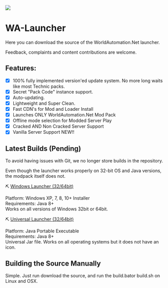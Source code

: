 ![](https://i1.wp.com/www.worldautomation.net/wp-content/uploads/2018/11/web.png?w=150)
# WA-Launcher #

Here you can download the source of the WorldAutomation.Net launcher.

Feedback, complaints and content contributions are welcome.

## Features: ##
- [x] 100% fully implemented version'ed update system. No more long waits like most Technic packs.
- [x] Secret "Pack Code" instance support.
- [x] Auto-updating.
- [x] Lightweight and Super Clean.
- [x] Fast CDN's for Mod and Loader Install
- [x] Launches ONLY WorldAutomation.Net Mod Pack
- [x] Offline mode selection for Modded Server Play
- [x] Cracked AND Non Cracked Server Support
- [x] Vanilla Server Support NEW!!

## Latest Builds (Pending) ##
To avoid having issues with Git, we no longer store builds in the repository.

Even though the launcher works properly on 32-bit OS and Java versions, the modpack itself does not.

⛏ [Windows Launcher (32/64bit)](https://github.com/worldautomation/WA-Launcher-Pack/raw/master/build%20tools/WorldAutomation.exe)

Platform: Windows XP, 7, 8, 10+ Installer<br />
Requirements: Java 8+<br />
Works on all versions of Windows 32bit or 64bit.

⛏ [Universal Launcher (32/64bit)](https://github.com/worldautomation/WA-Launcher-Pack/raw/master/build%20tools/WorldAutomation.jar)

Platform: Java Portable Executable<br />
Requirements: Java 8+<br />
Universal Jar file. Works on all operating systems but it does not have an icon.

## Building the Source Manually ##

Simple. Just run download the source, and run the build.bator build.sh on Linux and OSX.